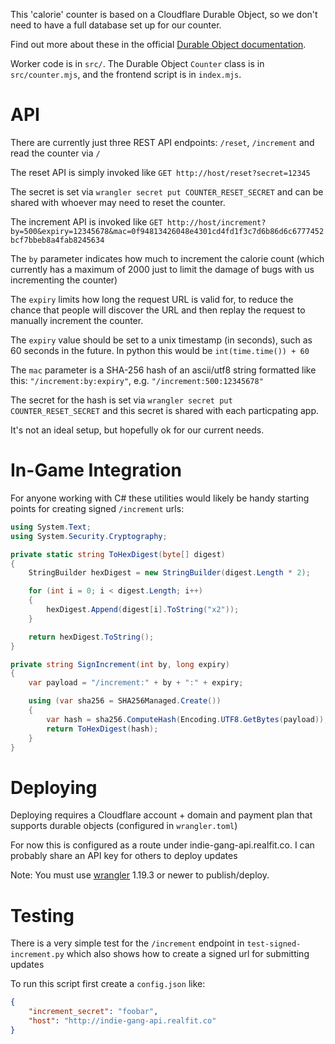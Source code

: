 
This 'calorie' counter is based on a Cloudflare Durable Object, so we don't need to have a full database set up for our counter.

Find out more about these in the official [Durable Object documentation](https://developers.cloudflare.com/workers/learning/using-durable-objects).

Worker code is in `src/`. The Durable Object `Counter` class is in `src/counter.mjs`, and the frontend script is in `index.mjs`.


# API

There are currently just three REST API endpoints: `/reset`, `/increment` and read the counter via `/`

The reset API is simply invoked like `GET http://host/reset?secret=12345`

The secret is set via `wrangler secret put COUNTER_RESET_SECRET` and can be shared with whoever may need to reset the counter.


The increment API is invoked like `GET http://host/increment?by=500&expiry=12345678&mac=0f94813426048e4301cd4fd1f3c7d6b86d6c6777452bcf7bbeb8a4fab8245634`

The `by` parameter indicates how much to increment the calorie count (which currently has a maximum of 2000 just to limit the damage of bugs with us incrementing the counter)

The `expiry` limits how long the request URL is valid for, to reduce the chance that people will discover the URL and then replay the request to manually increment the counter.

The `expiry` value should be set to a unix timestamp (in seconds), such as 60 seconds in the future. In python this would be `int(time.time()) + 60`

The `mac` parameter is a SHA-256 hash of an ascii/utf8 string formatted like this: `"/increment:by:expiry"`, e.g. `"/increment:500:12345678"`

The secret for the hash is set via `wrangler secret put COUNTER_RESET_SECRET` and this secret is shared with each particpating app.

It's not an ideal setup, but hopefully ok for our current needs.


# In-Game Integration

For anyone working with C# these utilities would likely be handy starting points for creating signed `/increment` urls:

```csharp
using System.Text;
using System.Security.Cryptography;

private static string ToHexDigest(byte[] digest)
{
    StringBuilder hexDigest = new StringBuilder(digest.Length * 2);

    for (int i = 0; i < digest.Length; i++)
    {
        hexDigest.Append(digest[i].ToString("x2"));
    }

    return hexDigest.ToString();
}

private string SignIncrement(int by, long expiry)
{
    var payload = "/increment:" + by + ":" + expiry;

    using (var sha256 = SHA256Managed.Create())
    {
        var hash = sha256.ComputeHash(Encoding.UTF8.GetBytes(payload));
        return ToHexDigest(hash);
    }
}
```

# Deploying

Deploying requires a Cloudflare account + domain and payment plan that supports durable objects (configured in `wrangler.toml`)

For now this is configured as a route under indie-gang-api.realfit.co. I can probably share an API key for others to deploy updates

Note: You must use [wrangler](https://developers.cloudflare.com/workers/cli-wrangler/install-update) 1.19.3 or newer to publish/deploy.


# Testing

There is a very simple test for the `/increment` endpoint in `test-signed-increment.py` which also shows how to create a signed url for submitting updates

To run this script first create a `config.json` like:

```json
{
    "increment_secret": "foobar",
    "host": "http://indie-gang-api.realfit.co"
}
```